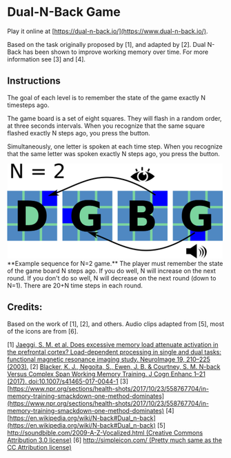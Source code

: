 Dual-N-Back Game
======

Play it online at [https://dual-n-back.io/](https://www.dual-n-back.io/).

Based on the task originally proposed by [1], and adapted by [2]. Dual N-Back has been shown to improve working memory over time. For more information see [3] and [4].

## Instructions
The goal of each level is to remember the state of the game exactly N timesteps ago.

The game board is a set of eight squares. They will flash in a random order, at three seconds intervals. When you recognize that the same square flashed exactly N steps ago, you press the   button.

Simultaneously, one letter is spoken at each time step. When you recognize that the same letter was spoken exactly N steps ago, you press the   button.

<img src='img/example.png?raw=true' style='width: 500px'/>
**Example sequence for N=2 game.** The player must remember the state of the game board N steps ago. If you do well, N will increase on the next round. If you don't do so well, N will decrease on the next round (down to N=1). There are 20+N time steps in each round.

## Credits:
Based on the work of [1], [2], and others. Audio clips adapted from [5], most of the icons are from [6].

[1] [Jaeggi, S. M. et al. Does excessive memory load attenuate activation in the prefrontal cortex? Load-dependent processing in single and dual tasks: functional magnetic resonance imaging study. NeuroImage 19, 210–225 (2003).](http://jtoomim.org/brain-training/jaeggi2003-describing-dualnback.pdf)
[2] [Blacker, K. J., Negoita, S., Ewen, J. B. & Courtney, S. M. N-back Versus Complex Span Working Memory Training. J Cogn Enhanc 1–21 (2017). doi:10.1007/s41465-017-0044-1](https://link.springer.com/article/10.1007/s41465-017-0044-1)
[3] [https://www.npr.org/sections/health-shots/2017/10/23/558767704/in-memory-training-smackdown-one-method-dominates](https://www.npr.org/sections/health-shots/2017/10/23/558767704/in-memory-training-smackdown-one-method-dominates)
[4] [https://en.wikipedia.org/wiki/N-back#Dual_n-back](https://en.wikipedia.org/wiki/N-back#Dual_n-back)
[5] [http://soundbible.com/2009-A-Z-Vocalized.html (Creative Commons Attribution 3.0 license)](http://soundbible.com/2009-A-Z-Vocalized.html)
[6] [http://simpleicon.com/ (Pretty much same as the CC Attribution license)](http://simpleicon.com/)
